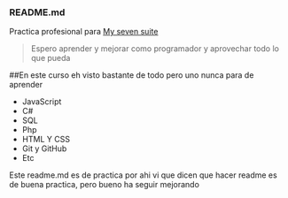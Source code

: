 ### README.md

Practica profesional para [My seven suite](https://mysevensuite.com)

>Espero aprender y mejorar como programador y aprovechar todo lo que pueda

##En este curso eh visto bastante de todo pero uno nunca para de aprender

* JavaScript
* C#
* SQL
* Php
* HTML Y CSS
* Git y GitHub
*  Etc

Este readme.md es de practica por ahi vi que dicen que hacer readme es de buena practica, pero bueno ha seguir mejorando